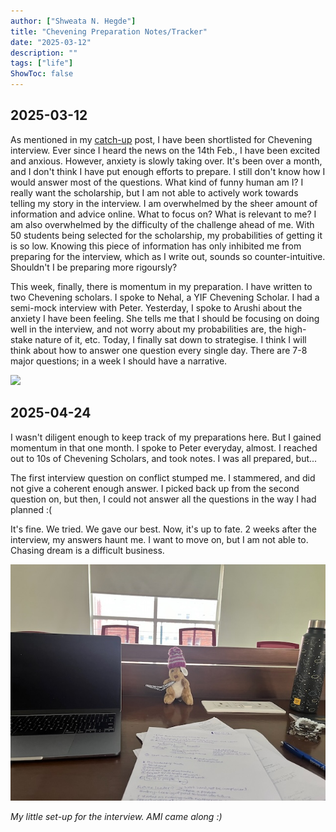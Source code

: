 ```yaml
---
author: ["Shweata N. Hegde"]
title: "Chevening Preparation Notes/Tracker"
date: "2025-03-12"
description: ""
tags: ["life"]
ShowToc: false
---
```

## 2025-03-12
As mentioned in my [catch-up](/posts/week-23-to-32) post, I have been shortlisted for Chevening interview. Ever since I heard the news on the 14th Feb., I have been excited and anxious. However, anxiety is slowly taking over. It's been over a month, and I don't think I have put enough efforts to prepare. I still don't know how I would answer most of the questions. What kind of funny human am I? I really want the scholarship, but I am not able to actively work towards telling my story in the interview. I am overwhelmed by the sheer amount of information and advice online. What to focus on? What is relevant to me? I am also overwhelmed by the difficulty of the challenge ahead of me. With 50 students being selected for the scholarship, my probabilities of getting it is so low. Knowing this piece of information has only inhibited me from preparing for the interview, which as I write out, sounds so counter-intuitive. Shouldn't I be preparing more rigoursly? 

This week, finally, there is momentum in my preparation. I have written to two Chevening scholars. I spoke to Nehal, a YIF Chevening Scholar. I had a semi-mock interview with Peter. Yesterday, I spoke to Arushi about the anxiety I have been feeling. She tells me that I should be focusing on doing well in the interview, and not worry about my probabilities are, the high-stake nature of it, etc. Today, I finally sat down to strategise. I think I will think about how to answer one question every single day. There are 7-8 major questions; in a week I should have a narrative.

<img src = "IMG_5767.jpg">

## 2025-04-24
I wasn't diligent enough to keep track of my preparations here. But I gained momentum in that one month. I spoke to Peter everyday, almost. I reached out to 10s of Chevening Scholars, and took notes. I was all prepared, but...

The first interview question on conflict stumped me. I stammered, and did not give a coherent enough answer. I picked back up from the second question on, but then, I could not answer all the questions in the way I had planned :(

It's fine. We tried. We gave our best. Now, it's up to fate. 2 weeks after the interview, my answers haunt me. I want to move on, but I am not able to. Chasing dream is a difficult business.

<img src = "IMG_5893.jpeg">

_My little set-up for the interview. AMI came along :)_